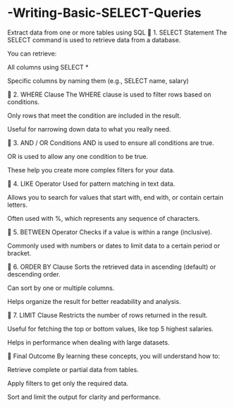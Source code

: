 # -Writing-Basic-SELECT-Queries
 Extract data from one or more tables using SQL
🔹 1. SELECT Statement
The SELECT command is used to retrieve data from a database.

You can retrieve:

All columns using SELECT *

Specific columns by naming them (e.g., SELECT name, salary)

🔹 2. WHERE Clause
The WHERE clause is used to filter rows based on conditions.

Only rows that meet the condition are included in the result.

Useful for narrowing down data to what you really need.

🔹 3. AND / OR Conditions
AND is used to ensure all conditions are true.

OR is used to allow any one condition to be true.

These help you create more complex filters for your data.

🔹 4. LIKE Operator
Used for pattern matching in text data.

Allows you to search for values that start with, end with, or contain certain letters.

Often used with %, which represents any sequence of characters.

🔹 5. BETWEEN Operator
Checks if a value is within a range (inclusive).

Commonly used with numbers or dates to limit data to a certain period or bracket.

🔹 6. ORDER BY Clause
Sorts the retrieved data in ascending (default) or descending order.

Can sort by one or multiple columns.

Helps organize the result for better readability and analysis.

🔹 7. LIMIT Clause
Restricts the number of rows returned in the result.

Useful for fetching the top or bottom values, like top 5 highest salaries.

Helps in performance when dealing with large datasets.

🎯 Final Outcome
By learning these concepts, you will understand how to:

Retrieve complete or partial data from tables.

Apply filters to get only the required data.

Sort and limit the output for clarity and performance.
